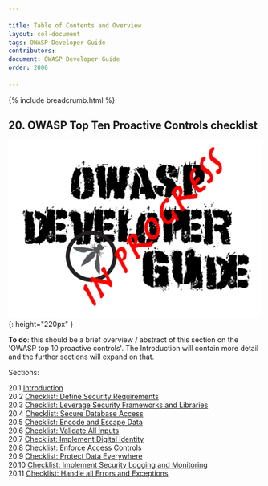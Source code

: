 ```yaml
---

title: Table of Contents and Overview
layout: col-document
tags: OWASP Developer Guide
contributors:
document: OWASP Developer Guide
order: 2000

---
```


{% include breadcrumb.html %}

## 20. OWASP Top Ten Proactive Controls checklist

![Developer Guide](../assets/images/dg_wip.png "OWASP Developer Guide"){: height="220px" }

**To do**: this should be a brief overview / abstract of this section on the 'OWASP top 10 proactive controls'.
The Introduction will contain more detail and the further sections will expand on that.

Sections:

20.1 [Introduction](01-proactive-control-introduction.md)  
20.2 [Checklist: Define Security Requirements](02-define-security-requirements.md)  
20.3 [Checklist: Leverage Security Frameworks and Libraries](03-frameworks-libraries.md)  
20.4 [Checklist: Secure Database Access](04-secure-database-access.md)  
20.5 [Checklist: Encode and Escape Data](05-encode-escape-data.md)  
20.6 [Checklist: Validate All Inputs](06-validate-inputs.md)  
20.7 [Checklist: Implement Digital Identity](07-digital-identity.md)  
20.8 [Checklist: Enforce Access Controls](08-access-controls.md)  
20.9 [Checklist: Protect Data Everywhere](09-protect-data.md)  
20.10 [Checklist: Implement Security Logging and Monitoring](10-logging-monitoring.md)  
20.11 [Checklist: Handle all Errors and Exceptions](11-handle-errors-exceptions.md)  
